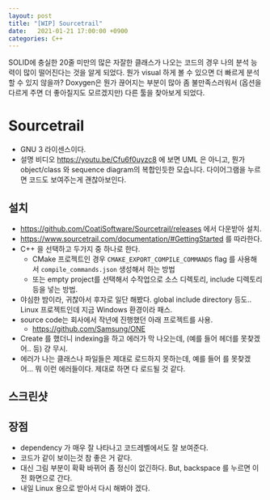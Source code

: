 ```yaml
---
layout: post
title: "[WIP] Sourcetrail"
date:   2021-01-21 17:00:00 +0900
categories: C++
---
```


SOLID에 충실한 20줄 미만의 많은 자잘한 클래스가 나오는 코드의 경우
나의 분석 능력이 많이 떨어진다는 것을 알게 되었다. 뭔가 visual 하게 볼 수 있으면 더 빠르게 분석할 수 있지 않을까? Doxygen은 뭔가 끊어지는 부분이 많아 좀 불만족스러워서 (옵션을 다르게 주면 더 좋아질지도 모르겠지만) 다른 툴을 찾아보게 되었다.

# Sourcetrail
- GNU 3 라이센스이다.
- 설명 비디오 https://youtu.be/Cfu6f0uyzc8 에 보면 UML 은 아니고, 뭔가 object/class 와 sequence diagram의 복합인듯한 모습니다. 다이어그램을 누르면 코드도 보여주는게 괜찮아보인다.

## 설치
- https://github.com/CoatiSoftware/Sourcetrail/releases 에서 다운받아 설치.
- https://www.sourcetrail.com/documentation/#GettingStarted 를 따라한다.
- C++ 을 선택하고 두가지 중 하나로 한다.
  - CMake 프로젝트인 경우 `CMAKE_EXPORT_COMPILE_COMMANDS` flag 를 사용해서 `compile_commands.json` 생성해서 하는 방법
  - 또는 empty project를 선택해서 수작업으로 소스 디렉토리, include 디렉토리 등을 넣는 방법.
- 야심한 밤이라, 귀찮아서 후자로 일단 해봤다. global include directory 등도.. Linux 프로젝트인데 지금 Windows 환경이라 패스.
- source code는 회사에서 작년에 진행했던 아래 프로젝트를 사용.
  - https://github.com/Samsung/ONE
- Create 를 했더니 indexing을 하고 에러가 막 나오는데, (예를 들어 헤더를 못찾겠어.. 등) 걍 무시.
- 에러가 나는 클래스나 파일들은 제대로 로드하지 못하는데, 예를 들어 <cassert> 를 못찾겠어... 뭐 이런 에러들이다. 제대로 하면 다 로드될 것 같다.

## 스크린샷

## 장점
- dependency 가 매우 잘 나타나고 코드레벨에서도 잘 보여준다.
- 코드가 같이 보이는것 참 좋은 거 같다.
- 대신 그림 부분이 확확 바뀌어 좀 정신이 없긴하다. But, backspace 를 누르면 이전 화면으로 간다.
- 내일 Linux 용으로 받아서 다시 해봐야 겠다.
